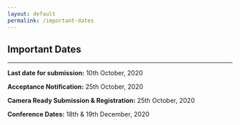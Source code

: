 ```yaml
---
layout: default
permalink: /important-dates
---
```

## Important Dates
---

**Last date for submission:** 10th October, 2020

**Acceptance Notification:** 25th October, 2020

**Camera Ready Submission & Registration:** 25th October, 2020

**Conference Dates:**  18th & 19th December, 2020
